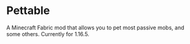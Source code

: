 # Pettable

A Minecraft Fabric mod that allows you to pet most passive mobs, and some others. Currently for 1.16.5.
